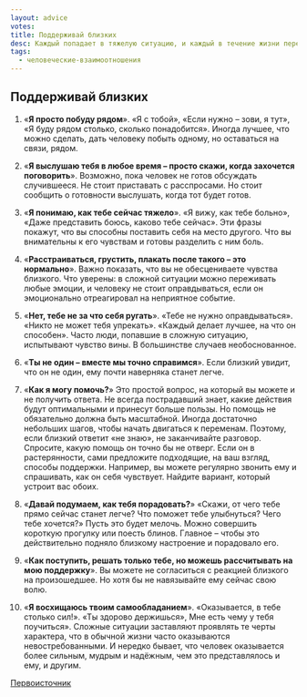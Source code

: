 ```yaml
---
layout: advice
votes:
title: Поддерживай близких
desc: Каждый попадает в тяжелую ситуацию, и каждый в течение жизни переживает трагедии. И тем, кто рядом, бывает трудно легко подобрать слова, которые могли бы хоть как-то помочь. Вот десять фраз, с которых можно начать.
tags:
  - человеческие-взаимоотношения
---
```


## Поддерживай близких

1. «**Я просто побуду рядом**». «Я с тобой», «Если нужно – зови, я тут», «Я буду рядом столько, сколько понадобится». Иногда лучшее, что можно сделать, дать человеку побыть одному, но оставаться на связи, рядом. 

2. «**Я выслушаю тебя в любое время – просто скажи, когда захочется поговорить**». Возможно, пока человек не готов обсуждать случившееся. Не стоит приставать с расспросами. Но стоит сообщить о готовности выслушать, когда тот будет готов.

3. «**Я понимаю, как тебе сейчас тяжело**». «Я вижу, как тебе больно», «Даже представить боюсь, каково тебе сейчас». Эти фразы покажут, что вы способны поставить себя на место другого. Что вы внимательны к его чувствам и готовы разделить с ним боль. 

4. «**Расстраиваться, грустить, плакать после такого – это нормально**». Важно показать, что вы не обесцениваете чувства близкого. Что уверены: в сложной ситуации можно переживать любые эмоции, и человеку не стоит оправдываться, если он эмоционально отреагировал на неприятное событие. 

5. «**Нет, тебе не за что себя ругать**». «Тебе не нужно оправдываться». «Никто не может тебя упрекать». «Каждый делает лучшее, на что он способен». Часто люди, попавшие в сложную ситуацию, испытывают чувство вины. В большинстве случаев необоснованное.

6. «**Ты не один – вместе мы точно справимся**». Если близкий увидит, что он не один, ему почти наверняка станет легче. 

7. «**Как я могу помочь?**» Это простой вопрос, на который вы можете и не получить ответа. Не всегда пострадавший знает, какие действия будут оптимальными и принесут больше пользы. Но помощь не обязательно должна быть масштабной. Иногда достаточно небольших шагов, чтобы начать двигаться к переменам. Поэтому, если близкий ответит «не знаю», не заканчивайте разговор. Спросите, какую помощь он точно бы не отверг. Если он в растерянности, сами предложите подходящие, на ваш взгляд, способы поддержки. Например, вы можете регулярно звонить ему и спрашивать, как он себя чувствует. Найдите вариант, который устроит вас обоих. 

8. «**Давай подумаем, как тебя порадовать?**» «Скажи, от чего тебе прямо сейчас станет легче? Что поможет тебе улыбнуться? Чего тебе хочется?» Пусть это будет мелочь. Можно совершить короткую прогулку или поесть блинов. Главное – чтобы это действительно подняло близкому настроение и порадовало его.

9. «**Как поступить, решать только тебе, но можешь рассчитывать на мою поддержку**». Вы можете не согласиться с реакцией близкого на произошедшее. Но хотя бы не навязывайте ему сейчас свою волю.

10. «**Я восхищаюсь твоим самообладанием**». «Оказывается, в тебе столько сил!». «Ты здорово держишься», Мне есть чему у тебя поучиться». Сложные ситуации заставляют проявлять те черты характера, что в обычной жизни часто оказываются невостребованными. И нередко бывает, что человек оказывается более сильным, мудрым и надёжным, чем это представлялось и ему, и другим.

[Первоисточник](https://lifehacker.ru/slova-podderzhki/)
